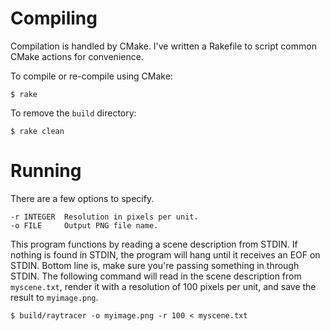 # Compiling

Compilation is handled by CMake. I've written a Rakefile to script common CMake actions for convenience.

To compile or re-compile using CMake:

```
$ rake
```

To remove the `build` directory:

```
$ rake clean
```

# Running

There are a few options to specify.

```
-r INTEGER  Resolution in pixels per unit.
-o FILE     Output PNG file name.
```

This program functions by reading a scene description from STDIN. If nothing is found in STDIN, the program will hang until it receives an EOF on STDIN. Bottom line is, make sure you're passing something in through STDIN. The following command will read in the scene description from `myscene.txt`, render it with a resolution of 100 pixels per unit, and save the result to `myimage.png`.

```
$ build/raytracer -o myimage.png -r 100 < myscene.txt
```

